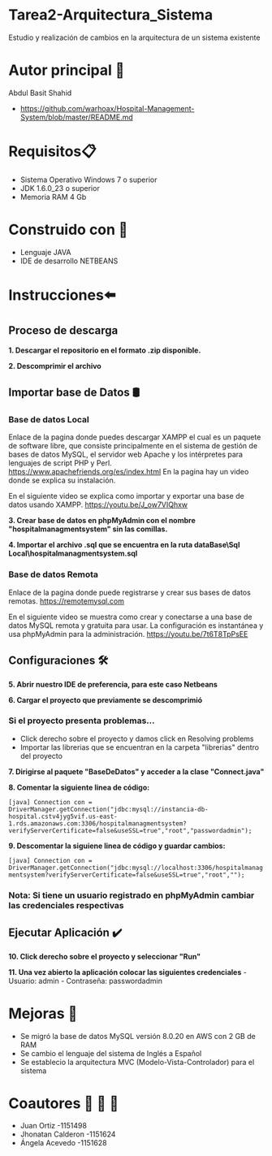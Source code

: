 
# Tarea2-Arquitectura_Sistema
Estudio y realización de cambios en la arquitectura de un sistema existente

# Autor principal :man:

Abdul Basit Shahid
- https://github.com/warhoax/Hospital-Management-System/blob/master/README.md


# Requisitos:clipboard:
- 	Sistema Operativo Windows 7 o superior
- 	JDK 1.6.0_23 o superior
- 	Memoria RAM 4 Gb

# Construido con :hammer:
+ Lenguaje JAVA
+ IDE de desarrollo NETBEANS


# Instrucciones:arrow_left:
## Proceso de descarga
   **1. Descargar el repositorio en el formato .zip disponible.**
   
   **2. Descomprimir el archivo**

## Importar base de Datos 🛢️
### Base de datos Local

Enlace de la pagina donde puedes descargar XAMPP el cual es un paquete de software libre, que consiste principalmente en el sistema de gestión de bases de datos MySQL, el servidor web Apache y los intérpretes para lenguajes de script PHP y Perl.
https://www.apachefriends.org/es/index.html
En la pagina hay un video donde se explica su instalación.

En el siguiente video se explica como importar y exportar una base de datos usando XAMPP.
https://youtu.be/J_ow7VIQhxw

   **3. Crear base de datos en phpMyAdmin con el nombre "hospitalmanagmentsystem" sin las comillas.** 
   
   **4. Importar el archivo .sql que se encuentra en la ruta dataBase\Sql Local\hospitalmanagmentsystem.sql**


### Base de datos Remota
Enlace de la pagina donde puede registrarse y crear sus bases de datos remotas.
https://remotemysql.com
 
En el siguiente video se muestra como crear y conectarse a una base de datos MySQL remota y gratuita para usar. La configuración es instantánea y usa phpMyAdmin para la administración.
https://youtu.be/7t6T8TpPsEE
	
	
## Configuraciones 🛠️

   **5. Abrir nuestro IDE de preferencia, para este caso Netbeans**
   
   **6. Cargar el proyecto que previamente se descomprimió**


### Si el proyecto presenta problemas...
- Click derecho sobre el proyecto y damos click en Resolving problems
- Importar las librerias que se encuentran en la carpeta "librerias" dentro del proyecto


**7. Dirigirse al paquete "BaseDeDatos" y acceder a la clase "Connect.java"** 
   
**8. Comentar la siguiente linea de código:**

` [java]
Connection con = DriverManager.getConnection("jdbc:mysql://instancia-db-hospital.cstv4jyg5vif.us-east-1.rds.amazonaws.com:3306/hospitalmanagmentsystem?    verifyServerCertificate=false&useSSL=true","root","passwordadmin");
`


   **9. Descomentar la siguiene linea de código y guardar cambios:**

` [java]
Connection con = DriverManager.getConnection("jdbc:mysql://localhost:3306/hospitalmanagmentsystem?verifyServerCertificate=false&useSSL=true","root","");
`
### Nota: Si tiene un usuario registrado en phpMyAdmin cambiar las credenciales respectivas


## Ejecutar Aplicación ✔️

   **10. Click derecho sobre el proyecto y seleccionar "Run"**
   
   **11. Una vez abierto la aplicación colocar las siguientes credenciales**
	- Usuario: admin
	- Contraseña: passwordadmin


# Mejoras :wrench:
- Se migró la base de datos MySQL versión 8.0.20 en AWS con 2 GB de RAM
- Se cambio el lenguaje del sistema de Inglés a Español
- Se establecio la arquitectura MVC (Modelo-Vista-Controlador) para el sistema


# Coautores :man:  :man:  :girl:
- Juan Ortiz -1151498
- Jhonatan Calderon -1151624
- Ángela Acevedo -1151628
